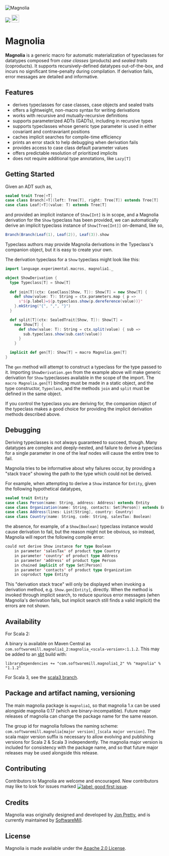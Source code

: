 ![Magnolia](https://github.com/softwaremill/magnolia/raw/scala2/banner.jpg)

[<img src="https://img.shields.io/badge/Discourse-ask%20question-blue">](https://softwaremill.community/c/magnolia)
[<img src="https://img.shields.io/maven-central/v/com.softwaremill.magnolia1_2/magnolia_2.12?color=2465cd&style=for-the-badge" height="24">](https://search.maven.org/artifact/com.softwaremill.magnolia1_2/magnolia_2.12)

# Magnolia

__Magnolia__ is a generic macro for automatic materialization of typeclasses for datatypes composed from *case classes* 
(products) and *sealed traits* (coproducts). It supports recursively-defined datatypes out-of-the-box, and incurs 
no significant time-penalty during compilation. If derivation fails, error messages are detailed and informative.

## Features

 - derives typeclasses for case classes, case objects and sealed traits
 - offers a lightweight, non-macro syntax for writing derivations
 - works with recursive and mutually-recursive definitions
 - supports parameterized ADTs (GADTs), including in recursive types
 - supports typeclasses whose generic type parameter is used in either
   covariant and contravariant positions
 - caches implicit searches for compile-time efficiency
 - prints an error stack to help debugging when derivation fails
 - provides access to case class default parameter values
 - offers predictable resolution of prioritized implicits
 - does not require additional type annotations, like `Lazy[T]`


## Getting Started

Given an ADT such as,
```scala
sealed trait Tree[+T]
case class Branch[+T](left: Tree[T], right: Tree[T]) extends Tree[T]
case class Leaf[+T](value: T) extends Tree[T]
```
and provided an implicit instance of `Show[Int]` is in scope, and a Magnolia
derivation for the `Show` typeclass has been provided, we can
automatically derive an implicit typeclass instance of `Show[Tree[Int]]`
on-demand, like so,
```scala
Branch(Branch(Leaf(1), Leaf(2)), Leaf(3)).show
```
Typeclass authors may provide Magnolia derivations in the Typeclass's companion
object, but it is easy to create your own.

The derivation typeclass for a `Show` typeclass might look like this:
```scala
import language.experimental.macros, magnolia1._

object ShowDerivation {
  type Typeclass[T] = Show[T]
  
  def join[T](ctx: CaseClass[Show, T]): Show[T] = new Show[T] {
    def show(value: T): String = ctx.parameters.map { p =>
      s"${p.label}=${p.typeclass.show(p.dereference(value))}"
    }.mkString("{", ",", "}")
  }

  def split[T](ctx: SealedTrait[Show, T]): Show[T] =
    new Show[T] {
      def show(value: T): String = ctx.split(value) { sub =>
        sub.typeclass.show(sub.cast(value))
      }
    }

  implicit def gen[T]: Show[T] = macro Magnolia.gen[T]
}
```

The `gen` method will attempt to construct a typeclass for the type passed to
it. Importing `ShowDerivation.gen` from the example above will make generic
derivation for `Show` typeclasses available in the scope of the import. The
`macro Magnolia.gen[T]` binding must be made in a static object, and the type
constructor, `Typeclass`, and the methods `join` and `split` must be
defined in the same object.

If you control the typeclass you are deriving for, the companion object of the
typeclass makes a good choice for providing the implicit derivation methods
described above.

## Debugging

Deriving typeclasses is not always guaranteed to succeed, though. Many
datatypes are complex and deeply-nested, and failure to derive a typeclass for
a single parameter in one of the leaf nodes will cause the entire tree to fail.

Magnolia tries to be informative about why failures occur, by providing a
"stack trace" showing the path to the type which could not be derived.

For example, when attempting to derive a `Show` instance for `Entity`, given
the following hypothetical datatypes,

```scala
sealed trait Entity
case class Person(name: String, address: Address) extends Entity
case class Organization(name: String, contacts: Set[Person]) extends Entity
case class Address(lines: List[String], country: Country)
case class Country(name: String, code: String, salesTax: Boolean)
```
the absence, for example, of a `Show[Boolean]` typeclass instance would cause
derivation to fail, but the reason might not be obvious, so instead, Magnolia
will report the following compile error:

```scala
could not derive Show instance for type Boolean
    in parameter 'salesTax' of product type Country
    in parameter 'country' of product type Address
    in parameter 'address' of product type Person
    in chained implicit of type Set[Person]
    in parameter 'contacts' of product type Organization
    in coproduct type Entity
```

This "derivation stack trace" will only be displayed when invoking a derivation
method, e.g. `Show.gen[Entity]`, directly. When the method is invoked through
implicit search, to reduce spurious error messages (when Magnolia's derivation
fails, but implicit search still finds a valid implicit) the errors are not
shown.

## Availability

For Scala 2:

A binary is available on Maven Central as `com.softwaremill.magnolia1_2:magnolia_<scala-version>:1.1.2`. This may be added
to an [sbt](https://www.scala-sbt.org/) build with:

```
libraryDependencies += "com.softwaremill.magnolia1_2" %% "magnolia" % "1.1.2"
```

For Scala 3, see the [scala3 branch](https://github.com/softwaremill/magnolia/tree/scala3).

## Package and artifact naming, versioning

The main magnolia package is `magnolia1`, so that magnolia 1.x can be used alongside magnolia 0.17 (which are binary-incompatible).
Future major releases of magnolia can change the package name for the same reason.

The group id for magnolia follows the naming scheme: `com.softwaremill.magnolia[major version]_[scala major version]`.
The scala major version suffix is necessary to allow evolving and publishing versions for Scala 2 & Scala 3 independently.
The magnolia major version is included for consistency with the package name, and so that future major releases may be
used alongside this release.

## Contributing

Contributors to Magnolia are welcome and encouraged. New contributors may like to look for issues marked
<a href="https://github.com/softwaremill/magnolia/labels/good%20first%20issue"><img alt="label: good first issue"
src="https://img.shields.io/badge/-good%20first%20issue-67b6d0.svg" valign="middle"></a>.

## Credits

Magnolia was originally designed and developed by [Jon Pretty](https://github.com/propensive), and is currently
maintained by [SoftwareMill](https://softwaremill.com).

## License

Magnolia is made available under the [Apache 2.0 License](/license.md).
